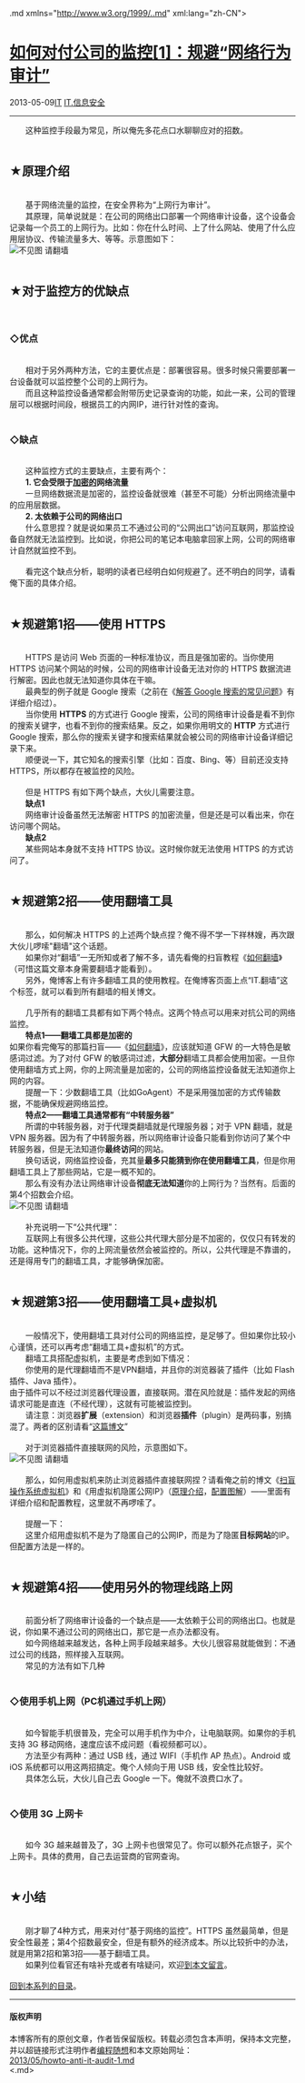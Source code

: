 <!DOCTYPE.md>
.md xmlns="http://www.w3.org/1999/..md" xml:lang="zh-CN">
<head>
<meta http-equiv="Content-Type" content="text.md; charset=utf-8" />
<meta name="generator" content="Python script by program.think@gmail.com" />
<meta name="provider" content="program-think.blogspot.com" />
<link type="text/css" rel="stylesheet" href="../../css/program-think.css" />
<title>如何对付公司的监控[1]：规避“网络行为审计” - 编程随想的博客</title>
</head>
<body>
<div id="main" style="width:100%;">
<h1><a href="../../index.md" title="回到首页">如何对付公司的监控[1]：规避“网络行为审计”</a></h1>
<div class="post-info"><span class="date-header">2013-05-09</span><a href="../../tags/IT.md" class="tag">IT</a> <a href="../../tags/IT.E4BFA1E681AFE5AE89E585A8.md" class="tag">IT.信息安全</a> </div>
<hr>
<div class="post">
&#12288;&#12288;这种监控手段最为常见，所以俺先多花点口水聊聊应对的招数。<br /><br /><h2>★原理介绍</h2><br />&#12288;&#12288;基于网络流量的监控，在安全界称为“上网行为审计”。<br />&#12288;&#12288;其原理，简单说就是：在公司的网络出口部署一个网络审计设备，这个设备会记录每一个员工的上网行为。比如：你在什么时间、上了什么网站、使用了什么应用层协议、传输流量多大、等等。示意图如下：<br /><img src="../../images/2013/05/OddVetbwSArvYUGDb9WXnrSQDSPb_JYaPIUT3T_yOBiGFPiT5ddyK3dMTMVou-ThyR46u-QuzcI19x8YmJ9hgD78mp-8SuFocr7Pg_nmrGpknACnRePn7r6haDM" alt="不见图 请翻墙"><!--program-think--><br /><br /><h2>★对于监控方的优缺点</h2><br /><h3>◇优点</h3><br />&#12288;&#12288;相对于另外两种方法，它的主要优点是：部署很容易。很多时候只需要部署一台设备就可以监控整个公司的上网行为。<br />&#12288;&#12288;而且这种监控设备通常都会附带历史记录查询的功能，如此一来，公司的管理层可以根据时间段，根据员工的内网IP，进行针对性的查询。<br /><br /><h3>◇缺点</h3><br />&#12288;&#12288;这种监控方式的主要缺点，主要有两个：<br />&#12288;&#12288;<b>1. 它会受限于<u>加密的</u>网络流量</b><br />&#12288;&#12288;一旦网络数据流是加密的，监控设备就很难（甚至不可能）分析出网络流量中的应用层数据。<br />&#12288;&#12288;<b>2. 太依赖于公司的网络出口</b><br />&#12288;&#12288;什么意思捏？就是说如果员工不通过公司的“公网出口”访问互联网，那监控设备自然就无法监控到。比如说，你把公司的笔记本电脑拿回家上网，公司的网络审计自然就监控不到。<br /><br />&#12288;&#12288;看完这个缺点分析，聪明的读者已经明白如何规避了。还不明白的同学，请看俺下面的具体介绍。<br /><br /><h2>★规避第1招——使用 HTTPS</h2><br />&#12288;&#12288;HTTPS 是访问 Web 页面的一种标准协议，而且是强加密的。当你使用 HTTPS 访问某个网站的时候，公司的网络审计设备无法对你的 HTTPS 数据流进行解密。因此也就无法知道你具体在干嘛。<br />&#12288;&#12288;最典型的例子就是 Google 搜索（之前在《<a href="../../2013/03/internet-resource-discovery-3.md">解答 Google 搜索的常见问题</a>》有详细介绍过）。<br />&#12288;&#12288;当你使用 <b>HTTPS</b> 的方式进行 Google 搜索，公司的网络审计设备是看不到你的搜索关键字，也看不到你的搜索结果。反之，如果你用明文的 <b>HTTP</b> 方式进行 Google 搜索，那么你的搜索关键字和搜索结果就会被公司的网络审计设备详细记录下来。<br />&#12288;&#12288;顺便说一下，其它知名的搜索引擎（比如：百度、Bing、等）目前还没支持 HTTPS，所以都存在被监控的风险。<br /><br />&#12288;&#12288;但是 HTTPS 有如下两个缺点，大伙儿需要注意。<br />&#12288;&#12288;<b>缺点1</b><br />&#12288;&#12288;网络审计设备虽然无法解密 HTTPS 的加密流量，但是还是可以看出来，你在访问哪个网站。<br />&#12288;&#12288;<b>缺点2</b><br />&#12288;&#12288;某些网站本身就不支持 HTTPS 协议。这时候你就无法使用 HTTPS 的方式访问了。<br /><br /><h2>★规避第2招——使用翻墙工具</h2><br />&#12288;&#12288;那么，如何解决 HTTPS 的上述两个缺点捏？俺不得不学一下祥林嫂，再次跟大伙儿啰嗦"翻墙"这个话题。<br />&#12288;&#12288;如果你对“翻墙”一无所知或者了解不多，请先看俺的扫盲教程《<a href="../../2009/05/how-to-break-through-gfw.md">如何翻墙</a>》（可惜这篇文章本身需要翻墙才能看到）。<br />&#12288;&#12288;另外，俺博客上有许多翻墙工具的使用教程。在俺博客页面上点“IT.翻墙”这个标签，就可以看到所有翻墙的相关博文。<br /><br />&#12288;&#12288;几乎所有的翻墙工具都有如下两个特点。这两个特点可以用来对抗公司的网络监控。<br />&#12288;&#12288;<b>特点1——翻墙工具都是加密的</b><br />如果你看完俺写的那篇扫盲——《<a href="../../2009/05/how-to-break-through-gfw.md">如何翻墙</a>》，应该就知道 GFW 的一大特色是敏感词过滤。为了对付 GFW 的敏感词过滤，<b>大部分</b>翻墙工具都会使用加密。一旦你使用翻墙方式上网，你的上网流量是加密的，公司的网络监控设备就无法知道你上网的内容。<br />&#12288;&#12288;提醒一下：少数翻墙工具（比如GoAgent）不是采用强加密的方式传输数据，不能确保规避网络监控。<br />&#12288;&#12288;<b>特点2——翻墙工具通常都有“中转服务器”</b><br />&#12288;&#12288;所谓的中转服务器，对于代理类翻墙就是代理服务器；对于 VPN 翻墙，就是 VPN 服务器。因为有了中转服务器，所以网络审计设备只能看到你访问了某个中转服务器，但是无法知道你<b>最终访问</b>的网站。<br />&#12288;&#12288;换句话说，网络监控设备，充其量<b>最多只能猜到你在使用翻墙工具</b>，但是你用翻墙工具上了那些网站，它是一概不知的。<br />&#12288;&#12288;那么有没有办法让网络审计设备<b>彻底无法知道</b>你的上网行为？当然有。后面的第4个招数会介绍。<br /><img src="../../images/2013/05/ym8NucMzyAcxYHA8sNfJa69rn6BeL5lDxriZnqz4gXDOmh5mZ9NKb7VYGibfmI19X174p9_IB4MW-HC4NamUizQLaA0UwNiTvx6xOw1FhvHEBum8NJSLPKXzokQ" alt="不见图 请翻墙"><br /><br />&#12288;&#12288;补充说明一下“公共代理”：<br />&#12288;&#12288;互联网上有很多公共代理，这些公共代理大部分是不加密的，仅仅只有转发的功能。这种情况下，你的上网流量依然会被监控的。所以，公共代理是不靠谱的，还是得用专门的翻墙工具，才能够确保加密。<br /><br /><h2>★规避第3招——使用翻墙工具+虚拟机</h2><br />&#12288;&#12288;一般情况下，使用翻墙工具对付公司的网络监控，是足够了。但如果你比较小心谨慎，还可以再考虑“翻墙工具+虚拟机”的方式。<br />&#12288;&#12288;翻墙工具搭配虚拟机，主要是考虑到如下情况：<br />&#12288;&#12288;你使用的是代理翻墙而不是VPN翻墙，并且你的浏览器装了插件（比如  Flash 插件、Java 插件）。<br />由于插件可以不经过浏览器代理设置，直接联网。潜在风险就是：插件发起的网络请求可能是直连（不经代理），这就有可能被监控到。<br />&#12288;&#12288;请注意：浏览器<b>扩展</b>（extension）和浏览器<b>插件</b>（plugin）是两码事，别搞混了。两者的区别请看“<a href="../../2012/08/howto-prevent-hacker-attack-5.md">这篇博文</a>”<br /><br />&#12288;&#12288;对于浏览器插件直接联网的风险，示意图如下。<br /><img src="../../images/2013/05/fYzQ4MlJFO819D4eW4E5aA7bs8iTTvWamfnp3u65E9pGUGDAwUAjxm4TLitAjZV2dOX5ctSsRr9-tzXEQc4-MI7Zg9bskuktKFhoI8_Pap9ZFvcZvG6l6RyHIcg" alt="不见图 请翻墙"><br /><br />&#12288;&#12288;那么，如何用虚拟机来防止浏览器插件直接联网捏？请看俺之前的博文《<a href="../../2012/10/system-vm-0.md">扫盲操作系统虚拟机</a>》和《用虚拟机隐匿公网IP》（<a href="../../2013/01/howto-cover-your-tracks-6.md">原理介绍</a>，<a href="../../2013/01/howto-cover-your-tracks-7.md">配置图解</a>）——里面有详细介绍和配置教程，这里就不再啰嗦了。<br /><br />&#12288;&#12288;提醒一下：<br />&#12288;&#12288;这里介绍用虚拟机不是为了隐匿自己的公网IP，而是为了隐匿<b>目标网站</b>的IP。但配置方法是一样的。<br /><br /><h2>★规避第4招——使用另外的物理线路上网</h2><br />&#12288;&#12288;前面分析了网络审计设备的一个缺点是——太依赖于公司的网络出口。也就是说，你如果不通过公司的网络出口，那它是一点办法都没有。<br />&#12288;&#12288;如今网络越来越发达，各种上网手段越来越多。大伙儿很容易就能做到：不通过公司的线路，照样接入互联网。<br />&#12288;&#12288;常见的方法有如下几种<br /><br /><h3>◇使用手机上网（PC机通过手机上网）</h3><br />&#12288;&#12288;如今智能手机很普及，完全可以用手机作为中介，让电脑联网。如果你的手机支持 3G 移动网络，速度应该不成问题（看视频都可以）。<br />&#12288;&#12288;方法至少有两种：通过 USB 线，通过 WIFI（手机作 AP 热点）。Android 或 iOS 系统都可以用这两招搞定。俺个人倾向于用 USB 线，安全性比较好。<br />&#12288;&#12288;具体怎么玩，大伙儿自己去 Google 一下。俺就不浪费口水了。<br /><br /><h3>◇使用 3G 上网卡</h3><br />&#12288;&#12288;如今 3G 越来越普及了，3G 上网卡也很常见了。你可以额外花点银子，买个上网卡。具体的费用，自己去运营商的官网查询。<br /><br /><h2>★小结</h2><br />&#12288;&#12288;刚才聊了4种方式，用来对付“基于网络的监控”。HTTPS 虽然最简单，但是安全性最差；第4个招数最安全，但是有额外的经济成本。所以比较折中的办法，就是用第2招和第3招——基于翻墙工具。<br />&#12288;&#12288;如果列位看官还有啥补充或者有啥疑问，欢迎<a href="../../2013/05/howto-anti-it-audit-1.md">到本文留言</a>。<br /><br /><a href="../../2013/05/howto-anti-it-audit-0.md#index">回到本系列的目录</a>。<br /><div class="blogger-post-footer">
</div>
<hr>
<div class="copyright">
<h4>版权声明</h4>
本博客所有的原创文章，作者皆保留版权。转载必须包含本声明，保持本文完整，并以超链接形式注明作者<a href="mailto:program.think@gmail.com">编程随想</a>和本文原始网址：<br>
<a href="2013/05/howto-anti-it-audit-1.md">2013/05/howto-anti-it-audit-1.md</a>
</div>
</div>
</body>
<.md>
